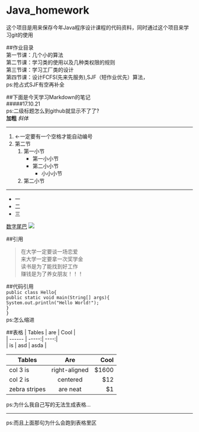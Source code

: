 # Java_homework
这个项目是用来保存今年Java程序设计课程的代码资料，同时通过这个项目来学习git的使用

##作业目录  
第一节课：几个小的算法  
第二节课：学习类的使用以及几种类权限的规则  
第三节课：学习工厂类的设计  
第四节课：设计FCFS(先来先服务),SJF（短作业优先）算法，  
		ps:抢占式SJF有空再补全

##下面是今天学习Markdown的笔记  
#####17.10.21  
ps:二级标题怎么到github就显示不了了?  
**加粗**
*斜体*  

---
1. <-一定要有一个空格才能自动编号  
2. 第二节  
	1. 第一小节
		* 第一小小节
		* 第二小小节
			* 小小小节
	2. 第二小节 

---
- 一
- 二
- 三

[数字尾巴](http://www.dgtle.com)
![](http://s.dgtle.com/forum/201710/17/233647fwb75zqmbe5q6oke.jpg-1200px?imageView2/2/w/960)

##引用
>在大学一定要谈一场恋爱  
>来大学一定要拿一次奖学金  
>读书是为了能找到好工作  
>赚钱是为了养女朋友！！！

##代码引用  
`public class Hello{`  
	`public static void main(String[] args){`  
		`System.out.println("Hello World!");`  
	`}`  
`}`  
ps:怎么缩进

##表格
| Tables | are   | Cool |  
| ------ | -----:| ----:|  
| is     | asd   | asda |  


| Tables        | Are           | Cool  |  
| ------------- |:-------------:| -----:|  
| col 3 is      | right-aligned | $1600 |  
| col 2 is      | centered      |   $12 |  
| zebra stripes | are neat      |    $1 |  
ps:为什么我自己写的无法生成表格...  

---
ps:而且上面那句为什么会跑到表格里区